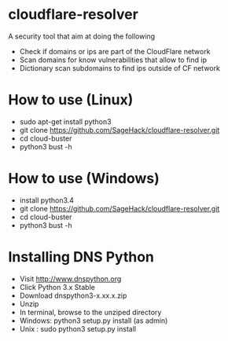 # cloudflare-resolver
A security tool that aim at doing the following
* Check if domains or ips are part of the CloudFlare network
* Scan domains for know vulnerabilities that allow to find ip
* Dictionary scan subdomains to find ips outside of CF network

# How to use (Linux)
* sudo apt-get install python3
* git clone https://github.com/SageHack/cloudflare-resolver.git
* cd cloud-buster
* python3 bust -h

# How to use (Windows)
* install python3.4
* git clone https://github.com/SageHack/cloudflare-resolver.git
* cd cloud-buster
* python3 bust -h

# Installing DNS Python
* Visit http://www.dnspython.org
* Click Python 3.x Stable
* Download dnspython3-x.xx.x.zip
* Unzip
* In terminal, browse to the unziped directory
* Windows: python3 setup.py install (as admin)
* Unix : sudo python3 setup.py install
